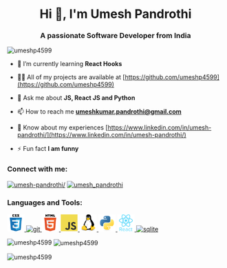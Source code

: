 <h1 align="center">Hi 👋, I'm Umesh Pandrothi</h1>
<h3 align="center">A passionate Software Developer from India</h3>

<p align="left"> <img src="https://komarev.com/ghpvc/?username=umeshp4599&label=Profile%20views&color=0e75b6&style=flat" alt="umeshp4599" /> </p>

- 🌱 I’m currently learning **React Hooks**

- 👨‍💻 All of my projects are available at [https://github.com/umeshp4599](https://github.com/umeshp4599)

- 💬 Ask me about **JS, React JS and Python**

- 📫 How to reach me **umeshkumar.pandrothi@gmail.com**

- 📄 Know about my experiences [https://www.linkedin.com/in/umesh-pandrothi/](https://www.linkedin.com/in/umesh-pandrothi/)

- ⚡ Fun fact **I am funny**

<h3 align="left">Connect with me:</h3>
<p align="left">
<a href="https://linkedin.com/in/umesh-pandrothi/" target="blank"><img align="center" src="https://raw.githubusercontent.com/rahuldkjain/github-profile-readme-generator/master/src/images/icons/Social/linked-in-alt.svg" alt="umesh-pandrothi/" height="30" width="40" /></a>
<a href="https://www.hackerrank.com/umesh_pandrothi" target="blank"><img align="center" src="https://raw.githubusercontent.com/rahuldkjain/github-profile-readme-generator/master/src/images/icons/Social/hackerrank.svg" alt="umesh_pandrothi" height="30" width="40" /></a>
</p>

<h3 align="left">Languages and Tools:</h3>
<p align="left"> <a href="https://www.w3schools.com/css/" target="_blank" rel="noreferrer"> <img src="https://raw.githubusercontent.com/devicons/devicon/master/icons/css3/css3-original-wordmark.svg" alt="css3" width="40" height="40"/> </a> <a href="https://git-scm.com/" target="_blank" rel="noreferrer"> <img src="https://www.vectorlogo.zone/logos/git-scm/git-scm-icon.svg" alt="git" width="40" height="40"/> </a> <a href="https://www.w3.org/html/" target="_blank" rel="noreferrer"> <img src="https://raw.githubusercontent.com/devicons/devicon/master/icons/html5/html5-original-wordmark.svg" alt="html5" width="40" height="40"/> </a> <a href="https://developer.mozilla.org/en-US/docs/Web/JavaScript" target="_blank" rel="noreferrer"> <img src="https://raw.githubusercontent.com/devicons/devicon/master/icons/javascript/javascript-original.svg" alt="javascript" width="40" height="40"/> </a> <a href="https://www.linux.org/" target="_blank" rel="noreferrer"> <img src="https://raw.githubusercontent.com/devicons/devicon/master/icons/linux/linux-original.svg" alt="linux" width="40" height="40"/> </a> <a href="https://www.python.org" target="_blank" rel="noreferrer"> <img src="https://raw.githubusercontent.com/devicons/devicon/master/icons/python/python-original.svg" alt="python" width="40" height="40"/> </a> <a href="https://reactjs.org/" target="_blank" rel="noreferrer"> <img src="https://raw.githubusercontent.com/devicons/devicon/master/icons/react/react-original-wordmark.svg" alt="react" width="40" height="40"/> </a> <a href="https://www.sqlite.org/" target="_blank" rel="noreferrer"> <img src="https://www.vectorlogo.zone/logos/sqlite/sqlite-icon.svg" alt="sqlite" width="40" height="40"/> </a> </p>

<p><img align="left" src="https://github-readme-stats.vercel.app/api/top-langs?username=umeshp4599&show_icons=true&locale=en&layout=compact" alt="umeshp4599" /></p>

<p>&nbsp;<img align="center" src="https://github-readme-stats.vercel.app/api?username=umeshp4599&show_icons=true&locale=en" alt="umeshp4599" /></p>

<p><img align="center" src="https://github-readme-streak-stats.herokuapp.com/?user=umeshp4599&" alt="umeshp4599" /></p>
